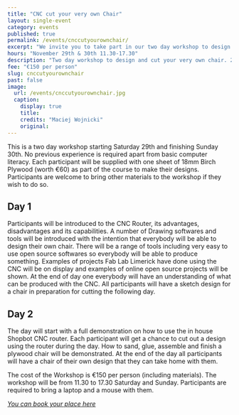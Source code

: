 ```yaml
---
title: "CNC cut your very own Chair"
layout: single-event
category: events
published: true
permalink: /events/cnccutyourownchair/
excerpt: "We invite you to take part in our two day workshop to design and cut your very own chair on our in house CNC Router."
hours: "November 29th & 30th 11.30-17.30"
description: "Two day workshop to design and cut your very own chair. 29 and 30 Nov 11.30-17.30"
fee: "€150 per person"
slug: cnccutyourownchair
past: false
image:
  url: /events/cnccutyourownchair.jpg
  caption:
    display: true
    title: 
    credits: "Maciej Wojnicki"
    original: 
---
```


This is a two day workshop starting Saturday 29th and finishing Sunday 30th. No previous experience is required apart from basic computer literacy. Each participant will be supplied with one sheet of 18mm Birch Plywood (worth €60) as part of the course to make their designs. Participants are welcome to bring other materials to the workshop if they wish to do so. 

## Day 1
Participants will be introduced to the CNC Router, its advantages, disadvantages and its capabilities. A number of Drawing softwares and tools will be introduced with the intention that everybody will be able to design their own chair. There will be a range of tools including very easy to use open source softwares so everybody will be able to produce something.  Examples of projects Fab Lab Limerick have done using the CNC will be on display and examples of online open source projects will be shown. At the end of day one everybody will have an understanding of what can be produced with the CNC. All participants will have a sketch design for a chair in preparation for cutting the following day.

## Day 2
The day will start with a full demonstration on how to use the in house Shopbot CNC router. Each participant will get a chance to cut out a design using the router during the day. How to sand, glue, assemble and finish a plywood chair will be demonstrated. At the end of the day all participants will have a chair of their own design that they can take home with them.

The cost of the Workshop is €150 per person (including materials). The workshop will be from 11.30 to 17.30 Saturday and Sunday. Participants are required to bring a laptop and a mouse with them.

*[You can book your place here](http://fablablimerick.ticketleap.com/cnccutyourownchair/)*